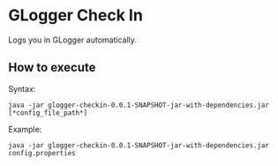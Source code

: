# GLogger Check In

  Logs you in GLogger automatically.

## How to execute

  Syntax:
  ```
  java -jar glogger-checkin-0.0.1-SNAPSHOT-jar-with-dependencies.jar [*config_file_path*]
  ```

  Example: 
  ```
  java -jar glogger-checkin-0.0.1-SNAPSHOT-jar-with-dependencies.jar config.properties
  ```